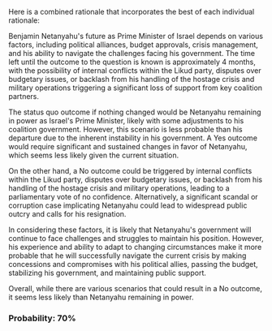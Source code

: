 Here is a combined rationale that incorporates the best of each individual rationale:

Benjamin Netanyahu's future as Prime Minister of Israel depends on various factors, including political alliances, budget approvals, crisis management, and his ability to navigate the challenges facing his government. The time left until the outcome to the question is known is approximately 4 months, with the possibility of internal conflicts within the Likud party, disputes over budgetary issues, or backlash from his handling of the hostage crisis and military operations triggering a significant loss of support from key coalition partners.

The status quo outcome if nothing changed would be Netanyahu remaining in power as Israel's Prime Minister, likely with some adjustments to his coalition government. However, this scenario is less probable than his departure due to the inherent instability in his government. A Yes outcome would require significant and sustained changes in favor of Netanyahu, which seems less likely given the current situation.

On the other hand, a No outcome could be triggered by internal conflicts within the Likud party, disputes over budgetary issues, or backlash from his handling of the hostage crisis and military operations, leading to a parliamentary vote of no confidence. Alternatively, a significant scandal or corruption case implicating Netanyahu could lead to widespread public outcry and calls for his resignation.

In considering these factors, it is likely that Netanyahu's government will continue to face challenges and struggles to maintain his position. However, his experience and ability to adapt to changing circumstances make it more probable that he will successfully navigate the current crisis by making concessions and compromises with his political allies, passing the budget, stabilizing his government, and maintaining public support.

Overall, while there are various scenarios that could result in a No outcome, it seems less likely than Netanyahu remaining in power.

### Probability: 70%